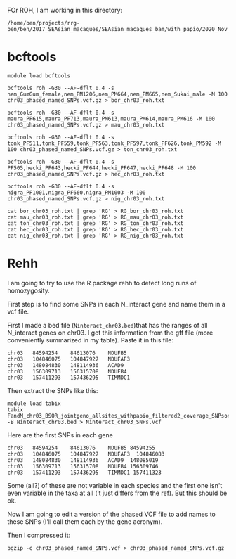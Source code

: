 FOr ROH, I am working in this directory:
```
/home/ben/projects/rrg-ben/ben/2017_SEAsian_macaques/SEAsian_macaques_bam/with_papio/2020_Nov_filtered_by_depth_3sigmas/final_data_including_sites_with_lots_of_missing_data/ROH
```

# bcftools
```
module load bcftools
```

```
bcftools roh -G30 --AF-dflt 0.4 -s nem_GumGum_female,nem_PM1206,nem_PM664,nem_PM665,nem_Sukai_male -M 100 chr03_phased_named_SNPs.vcf.gz > bor_chr03_roh.txt

bcftools roh -G30 --AF-dflt 0.4 -s maura_PF615,maura_PF713,maura_PM613,maura_PM614,maura_PM616 -M 100 chr03_phased_named_SNPs.vcf.gz > mau_chr03_roh.txt

bcftools roh -G30 --AF-dflt 0.4 -s tonk_PF511,tonk_PF559,tonk_PF563,tonk_PF597,tonk_PF626,tonk_PM592 -M 100 chr03_phased_named_SNPs.vcf.gz > ton_chr03_roh.txt

bcftools roh -G30 --AF-dflt 0.4 -s PF505,hecki_PF643,hecki_PF644,hecki_PF647,hecki_PF648 -M 100 chr03_phased_named_SNPs.vcf.gz > hec_chr03_roh.txt

bcftools roh -G30 --AF-dflt 0.4 -s nigra_PF1001,nigra_PF660,nigra_PM1003 -M 100 chr03_phased_named_SNPs.vcf.gz > nig_chr03_roh.txt
```

```
cat bor_chr03_roh.txt | grep 'RG' > RG_bor_chr03_roh.txt
cat mau_chr03_roh.txt | grep 'RG' > RG_mau_chr03_roh.txt
cat ton_chr03_roh.txt | grep 'RG' > RG_ton_chr03_roh.txt
cat hec_chr03_roh.txt | grep 'RG' > RG_hec_chr03_roh.txt
cat nig_chr03_roh.txt | grep 'RG' > RG_nig_chr03_roh.txt
```

# Rehh  

I am going to try to use the R package rehh to detect long runs of homozygosity.

First step is to find some SNPs in each N_interact gene and name them in a vcf file.


First I made a bed file (`Ninteract_chr03.bed`)that has the ranges of all N_interact genes on chr03. I got this information from the gff file (more conveniently summarized in my table). Paste it in this file:
```
chr03	84594254	84613076	NDUFB5
chr03	104846075	104847927	NDUFAF3
chr03	148084830	148114936	ACAD9
chr03	156309713	156315708	NDUFB4
chr03	157411293	157436295	TIMMDC1
```
Then extract the SNPs like this:
```
module load tabix
tabix FandM_chr03_BSQR_jointgeno_allsites_withpapio_filtered2_coverage_SNPsonly.vcf.gz.phased.vcf.gz.vcf.gz -B Ninteract_chr03.bed > Ninteract_chr03_SNPs.vcf
```
Here are the first SNPs in each gene
```
chr03	84594254	84613076	NDUFB5 84594255
chr03	104846075	104847927	NDUFAF3  104846083
chr03	148084830	148114936	ACAD9  148085019
chr03	156309713	156315708	NDUFB4 156309746
chr03	157411293	157436295	TIMMDC1 157411323
```
Some (all?) of these are not variable in each species and the first one isn't even variable in the taxa at all (it just differs from the ref).  But this should be ok.

Now I am going to edit a version of the phased VCF file to add names to these SNPs (I'll call them each by the gene acronym).

Then I compressed it:
```
bgzip -c chr03_phased_named_SNPs.vcf > chr03_phased_named_SNPs.vcf.gz
```


